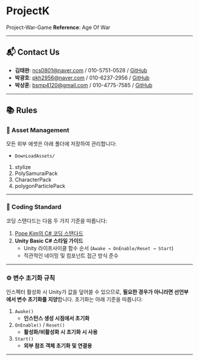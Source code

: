 # ProjectK
Project-War-Game
**Reference**: Age Of War

---

## 📬 Contact Us
- **김태완**: ncs0801@naver.com / 010-5751-0528 / [GitHub](https://github.com/janmki08)
- **박광호**: pkh2956@naver.com / 010-6237-2956 / [GitHub](https://github.com/doncici77)
- **박상훈**: bsmp4120@gmail.com / 010-4775-7585 / [GitHub](https://github.com/Taewan2Da)

---

## 📚 Rules

### 📁 Asset Management
모든 외부 에셋은 아래 폴더에 저장하여 관리합니다:

- `DownLoadAssets/`  
1. stylize
2. PolySamuraiPack
3. CharacterPack
4. polygonParticlePack

---

### 🧾 Coding Standard
코딩 스탠다드는 다음 두 가지 기준을 따릅니다:

1. [Pope Kim의 C# 코딩 스탠다드](https://docs.popekim.com/ko/coding-standards/csharp)
2. **Unity Basic C# 스타일 가이드**  
   - Unity 라이프사이클 함수 순서 (`Awake → OnEnable/Reset → Start`)  
   - 직관적인 네이밍 및 컴포넌트 접근 방식 준수

---

### ⚙️ 변수 초기화 규칙

인스펙터 활성화 시 Unity가 값을 덮어쓸 수 있으므로, **필요한 경우가 아니라면 선언부에서 변수 초기화를 지양**합니다. 
초기화는 아래 기준을 따릅니다:

1. `Awake()`  
   - **인스턴스 생성 시점에서 초기화**
2. `OnEnable()` / `Reset()`  
   - **활성화/비활성화 시 초기화 시 사용**
3. `Start()`  
   - **외부 참조 객체 초기화 및 연결용**

---
